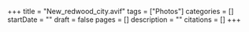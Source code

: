 +++
title = "New_redwood_city.avif"
tags = ["Photos"]
categories = []
startDate = ""
draft = false
pages = []
description = ""
citations = []
+++
